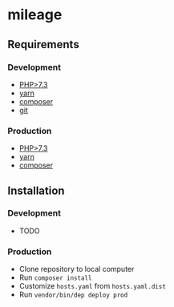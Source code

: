 # mileage

## Requirements

### Development

* [PHP>7.3](https://php.net)
* [yarn](https://yarnpkg.com)
* [composer](https://getcomposer.org/)
* [git](https://git-scm.com/)

### Production

* [PHP>7.3](https://php.net)
* [yarn](https://yarnpkg.com)
* [composer](https://getcomposer.org/)

## Installation

### Development

* TODO

### Production

* Clone repository to local computer
* Run `composer install`
* Customize `hosts.yaml` from `hosts.yaml.dist`
* Run `vendor/bin/dep deploy prod`

